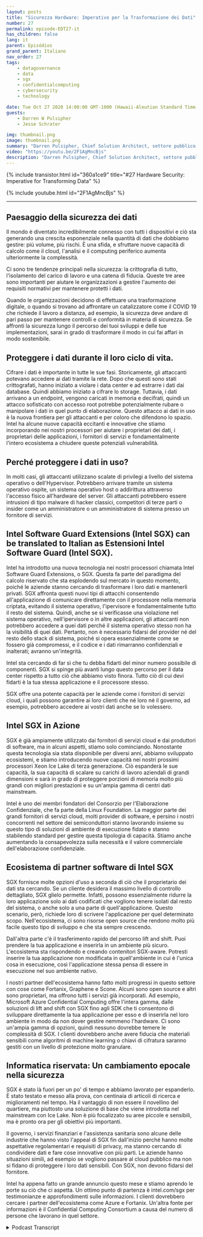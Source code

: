 ```yaml
---
layout: posts
title: "Sicurezza Hardware: Imperativo per la Trasformazione dei Dati"
number: 27
permalink: episode-EDT27-it
has_children: false
lang: it
parent: Episódios
grand_parent: Italiano
nav_order: 27
tags:
    - datagovernance
    - data
    - sgx
    - confidentialcomputing
    - cybersecurity
    - technology

date: Tue Oct 27 2020 14:00:00 GMT-1000 (Hawaii-Aleutian Standard Time)
guests:
    - Darren W Pulsipher
    - Jesse Schrater

img: thumbnail.png
image: thumbnail.png
summary: "Darren Pulsipher, Chief Solution Architect, settore pubblico, Intel, e Jesse Schrater, Security Manager, Gruppo Data Platforms, Intel, discutono del panorama attuale della sicurezza e di come la tecnologia Intel SGX e l'ecosistema di partner offrano una soluzione provata e tempestiva per i dati in uso e altre preoccupazioni legate alla sicurezza."
video: "https://youtu.be/2F1AgMncBjs"
description: "Darren Pulsipher, Chief Solution Architect, settore pubblico, Intel, e Jesse Schrater, Security Manager, Gruppo Data Platforms, Intel, discutono del panorama attuale della sicurezza e di come la tecnologia Intel SGX e l'ecosistema di partner offrano una soluzione provata e tempestiva per i dati in uso e altre preoccupazioni legate alla sicurezza."
---
```


<div>
{% include transistor.html id="360a1ce9" title="#27 Hardware Security: Imperative for Transforming Data" %}

{% include youtube.html id="2F1AgMncBjs" %}
</div>

---

## Paesaggio della sicurezza dei dati

Il mondo è diventato incredibilmente connesso con tutti i dispositivi e ciò sta generando una crescita esponenziale nella quantità di dati che dobbiamo gestire: più volume, più rischi. È una sfida, e sfruttare nuove capacità di calcolo come il cloud, l'analisi e il computing periferico aumenta ulteriormente la complessità.

Ci sono tre tendenze principali nella sicurezza: la crittografia di tutto, l'isolamento del carico di lavoro e una catena di fiducia. Queste tre aree sono importanti per aiutare le organizzazioni a gestire l'aumento dei requisiti normativi per mantenere protetti i dati.

Quando le organizzazioni decidono di effettuare una trasformazione digitale, o quando si trovano ad affrontare un catalizzatore come il COVID 19 che richiede il lavoro a distanza, ad esempio, la sicurezza deve andare di pari passo per mantenere controlli e conformità in materia di sicurezza. Se affronti la sicurezza lungo il percorso dei tuoi sviluppi e delle tue implementazioni, sarai in grado di trasformare il modo in cui fai affari in modo sostenibile.

## Proteggere i dati durante il loro ciclo di vita.

Cifrare i dati è importante in tutte le sue fasi. Storicamente, gli attaccanti potevano accedere ai dati tramite la rete. Dopo che questi sono stati crittografati, hanno iniziato a violare i data center e ad estrarre i dati dai database. Quindi abbiamo iniziato a cifrare lo storage. Tuttavia, i dati arrivano a un endpoint, vengono caricati in memoria e decifrati, quindi un attacco sofisticato con accesso root potrebbe potenzialmente rubare o manipolare i dati in quel punto di elaborazione. Questo attacco ai dati in uso è la nuova frontiera per gli attaccanti e per coloro che difendono lo spazio. Intel ha alcune nuove capacità eccitanti e innovative che stiamo incorporando nei nostri processori per aiutare i proprietari dei dati, i proprietari delle applicazioni, i fornitori di servizi e fondamentalmente l'intero ecosistema a chiudere queste potenziali vulnerabilità.

## Perché proteggere i dati in uso?

In molti casi, gli attaccanti utilizzano scalate di privilegi a livello del sistema operativo o dell'Hypervisor. Potrebbero arrivare tramite un sistema operativo ospite, un sistema operativo host o addirittura attraverso l'accesso fisico all'hardware del server. Gli attaccanti potrebbero essere intrusioni di tipo malware di hacker classici, competitori di terze parti o insider come un amministratore o un amministratore di sistema presso un fornitore di servizi.

## Intel Software Guard Extensions (Intel SGX) can be translated to Italian as Estensioni Intel Software Guard (Intel SGX).

Intel ha introdotto una nuova tecnologia nei nostri processori chiamata Intel Software Guard Extensions, o SGX. Questa fa parte del paradigma del calcolo riservato che sta esplodendo sul mercato in questo momento, poiché le aziende stanno cercando di trasformare i loro dati e mantenerli privati. SGX affronta questi nuovi tipi di attacchi consentendo all'applicazione di comunicare direttamente con il processore nella memoria criptata, evitando il sistema operativo, l'ipervisore e fondamentalmente tutto il resto del sistema. Quindi, anche se si verificasse una violazione nel sistema operativo, nell'ipervisore o in altre applicazioni, gli attaccanti non potrebbero accedere a quei dati perché il sistema operativo stesso non ha la visibilità di quei dati. Pertanto, non è necessario fidarsi del provider né del resto dello stack di sistema, poiché si opera essenzialmente come se fossero già compromessi, e il codice e i dati rimarranno confidenziali e inalterati; avranno un'integrità.

Intel sta cercando di far sì che tu debba fidarti del minor numero possibile di componenti. SGX si spinge più avanti lungo questo percorso per il data center rispetto a tutto ciò che abbiamo visto finora. Tutto ciò di cui devi fidarti è la tua stessa applicazione e il processore stesso.

SGX offre una potente capacità per le aziende come i fornitori di servizi cloud, i quali possono garantire ai loro clienti che né loro né il governo, ad esempio, potrebbero accedere ai vostri dati anche se lo volessero.

## Intel SGX in Azione

SGX è già ampiamente utilizzato dai fornitori di servizi cloud e dai produttori di software, ma in alcuni aspetti, stiamo solo cominciando. Nonostante questa tecnologia sia stata disponibile per diversi anni, abbiamo sviluppato ecosistemi, e stiamo introducendo nuove capacità nei nostri prossimi processori Xeon Ice Lake di terza generazione. Ciò espanderà le sue capacità, la sua capacità di scalare su carichi di lavoro aziendali di grandi dimensioni e sarà in grado di proteggere porzioni di memoria molto più grandi con migliori prestazioni e su un'ampia gamma di centri dati mainstream.

Intel è uno dei membri fondatori del Consorzio per l'Elaborazione Confidenziale, che fa parte della Linux Foundation. La maggior parte dei grandi fornitori di servizi cloud, molti provider di software, e persino i nostri concorrenti nel settore dei semiconduttori stanno lavorando insieme su questo tipo di soluzioni di ambiente di esecuzione fidato e stanno stabilendo standard per gestire questa tipologia di capacità. Stiamo anche aumentando la consapevolezza sulla necessità e il valore commerciale dell'elaborazione confidenziale.

## Ecosistema di partner software di Intel SGX

SGX fornisce molte opzioni d'uso a seconda di ciò che il proprietario dei dati sta cercando. Se un cliente desidera il massimo livello di controllo dettagliato, SGX glielo permette. Infatti, possono essenzialmente ridurre la loro applicazione solo ai dati codificati che vogliono tenere isolati dal resto del sistema, o anche solo a una parte di quell'applicazione. Questo scenario, però, richiede loro di scrivere l'applicazione per quel determinato scopo. Nell'ecosistema, ci sono risorse open source che rendono molto più facile questo tipo di sviluppo e che sta sempre crescendo.

Dall'altra parte c'è il trasferimento rapido del percorso lift and shift. Puoi prendere la tua applicazione e inserirla in un ambiente più sicuro. L'ecosistema sta rispondendo e creando contenitori SGX-aware. Potresti inserire la tua applicazione non modificata in quell'ambiente in cui è l'unica cosa in esecuzione, così l'applicazione stessa pensa di essere in esecuzione nel suo ambiente nativo.

I nostri partner dell'ecosistema hanno fatto molti progressi in questo settore con cose come Fortanix, Graphene e Scone. Alcuni sono open source e altri sono proprietari, ma offrono tutti i servizi già incorporati. Ad esempio, Microsoft Azure Confidential Computing offre l'intera gamma, dalle soluzioni di lift and shift con SGX fino agli SDK che ti consentono di sviluppare direttamente la tua applicazione per esso e di inserirla nel loro ambiente in modo da non dover gestire nemmeno l'hardware. Ci sono un'ampia gamma di opzioni, quindi nessuno dovrebbe temere le complessità di SGX. I clienti dovrebbero anche avere fiducia che materiali sensibili come algoritmi di machine learning o chiavi di cifratura saranno gestiti con un livello di protezione molto granulare.

## Informatica riservata: Un cambiamento epocale nella sicurezza

SGX è stato là fuori per un po' di tempo e abbiamo lavorato per espanderlo. È stato testato e messo alla prova, con centinaia di articoli di ricerca e miglioramenti nel tempo. Ha il vantaggio di non essere il novellino del quartiere, ma piuttosto una soluzione di base che viene introdotta nel mainstream con Ice Lake. Non è più focalizzato su aree piccole e sensibili, ma è pronto ora per gli obiettivi più importanti.

Il governo, i servizi finanziari e l'assistenza sanitaria sono alcune delle industrie che hanno visto l'appeal di SGX fin dall'inizio perché hanno molte aspettative regolamentari e requisiti di privacy, ma stanno cercando di condividere dati e fare cose innovative con più parti. Le aziende hanno situazioni simili, ad esempio se vogliono passare al cloud pubblico ma non si fidano di proteggere i loro dati sensibili. Con SGX, non devono fidarsi del fornitore.

Intel ha appena fatto un grande annuncio questo mese e stiamo aprendo le porte su ciò che ci aspetta. Un ottimo punto di partenza è intel.com/sgx per testimonianze e approfondimenti sulle informazioni. I clienti dovrebbero cercare i partner dell'ecosistema come Azure e Fortanix. Un'altra fonte per informazioni è il Confidential Computing Consortium a causa del numero di persone che lavorano in quel settore.



<details>
<summary> Podcast Transcript </summary>

<p></p>

</details>
